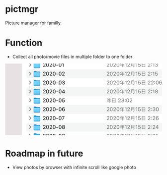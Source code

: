 # pictmgr
Picture manager for familly.

# Function
 - Collect all photo/movie files in multiple folder to one folder
  
![](doc/01_photo_dir.png)


 
# Roadmap in future
 - View photos by browser with infinite scroll like google photo
 
 
